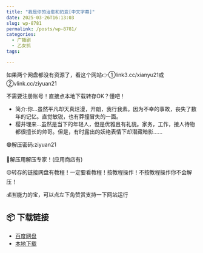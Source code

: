 ```yaml
---
title: "我是你的治愈和豹变[中文字幕]"
date: 2025-03-26T16:13:03
slug: wp-8781
permalink: /posts/wp-8781/
categories:
  - 广播剧
  - 乙女抓
tags:

---
```


如果两个网盘都没有资源了，看这个网站👉①link3.cc/xianyu21或②vlink.cc/ziyuan21

不需要注册账号！直接点本地下载转存OK？懂吧！

*   简介:你…虽然平凡却天真烂漫，开朗，我行我素。因为不幸的事故，丧失了数年的记忆。直觉敏锐，也有莽撞冒失的一面。
*   樱井理来…虽然是当下的年轻人，但是优雅且有礼貌。家务，工作，接人待物都很擅长的帅哥。但是，有时露出的妖艳表情下却潜藏暗影……

🟢解压密码:ziyuan21

🔵解压用解压专家！(应用商店有)

🟡转存的链接网盘有教程！一定要看教程！按教程操作！不按教程操作你不会解压！

💰🈶能力的宝，可以点左下角赞赏支持一下网站运行

## 📦 下载链接
- [百度网盘](https://blziyuan21.com/pay-download/8781?key=7cca04fb2e&down_id=0)
- [本地下载](https://blziyuan21.com/pay-download/8781?key=7cca04fb2e&down_id=1)

